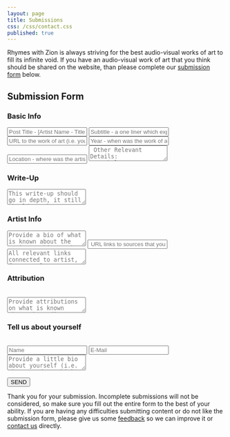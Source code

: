 ```yaml
---
layout: page
title: Submissions
css: /css/contact.css
published: true
---
```


Rhymes with Zion is always striving for the best audio-visual works of art to fill its infinite void. If you have an audio-visual work of art that you think should be shared on the website, than please complete our [submission form](#submission-form) below. 


## Submission Form
<form id="form" class="topBefore" action="https://formspree.io/rhymeswithzion@gmail.com"
      method="POST">	
  <h3>Basic Info</h3> 	 
  <input id="title" type="text" placeholder="Post Title - [Artist Name - Title of the Work of Art]" name="a. title">
  <input id="Link" type="text" placeholder="Subtitle - a one liner which explains what makes this audio-visual work of art interesting / cool / phenomenal" name="b. subtitle">
  <input id="Link" type="text" placeholder="URL to the work of art (i.e. youtube.com/watch?v=#YoutubeVidID)" name="c. link"> 	 
  <input id="Year" type="text" placeholder="Year - when was the work of art created / released" name="d. year">
  <input id="Location" type="text" placeholder="Location - where was the artist born / where are they based / where was the work of art recorded" name="e. location">
 <textarea id="Other" type="text" placeholder=" Other Relevant Details: 
 - Label?
 - Producer?
 - Director?" name="f. other-details"></textarea>
  <br>
  <h3>Write-Up</h3> 	 
	<textarea id="message" type="text" placeholder="This write-up should go in depth, it still should not be more than a paragraph or two. Feel free to talk about anything, including:
- The instrumentation, what is so great about the beat/tune
- the lyrics, what enlightening wisdom or wordplay is going on
- the visuals, what makes it beautiful or interesting" name="g. write-up"></textarea>
  <br>
  <h3>Artist Info</h3>
  <textarea id="message" type="text" placeholder="Provide a bio of what is known about the artist - this can be copied from Wikipedia or another reputable source." name="h. artist-bio"></textarea>
  <input id="Bio Link" type="text" placeholder=" URL links to sources that you've cited for the Artist Bio (i.e. https://wikipedia.com/artist)" name="i. bio link">
       <textarea id="Artist-Links" type="text" placeholder="All relevant links connected to artist, for example:
- Personal Website: http://www.PersonalWebsite.com
- Facebook: https://facebook.com/#ArtistName
- Instagram: https://instagram,com/ArtistName
- Soundcloud: https://soundcloud.com/ArtistName
- Twitter: https://twitter.com/ArtistName
- Youtube: https://www.youtube.com/channel/artistchannel
" name="j. artist links"></textarea>
  
<h3>Attribution</h3>  
  <br>
  <textarea id="message" type="text" placeholder="Provide attributions on what is known about the audio-visual work of art, and shout-out anyone who helped make it possible (for example: animator, director, engineer, producer, mixer, label, videographer, etc)" name="k. attribution"></textarea>
  <br>
<h3> Tell us about yourself </h3>
  <br>
   <input id="name" type="text" placeholder="Name" name="l. name">
		  <input id="email" type="text" placeholder="E-Mail" name="m. email">
  <textarea id="message" type="text" placeholder="Provide a little bio about yourself (i.e. what you do / thinks you like) and any relevant links you would like us to share (e.g. your website, instagram, twitter, facebook, soundcloud, etc)" name="n. profile"></textarea>
  <br>
  <br>
  <input id="submit" type="submit" value="SEND">
  
</form>

Thank you for your submission. Incomplete submissions will not be considered, so make sure you fill out the entire form to the best of your ability. If you are having any difficulties submitting content or do not like the submission form, please give us some [feedback](http://www.rwz.io/feedback/) so we can improve it or [contact us](http://www.rwz.io/contact/) directly.
